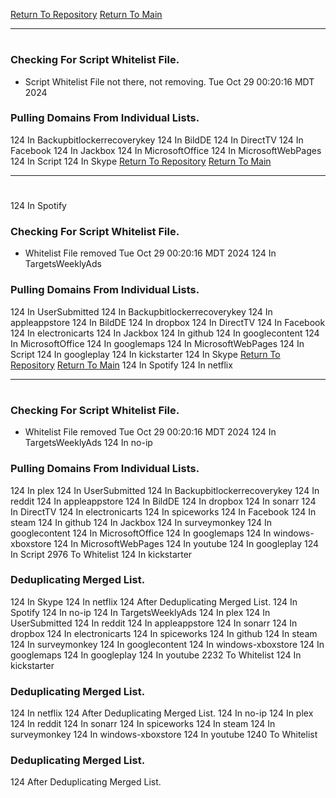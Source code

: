 [Return To Repository](https://github.com/DigitalWarrior/piholeparser/)
[Return To Main](https://github.com/DigitalWarrior/piholeparser/blob/master/RecentRunLogs/Mainlog.md)
____________________________________
# 
### Checking For Script Whitelist File.
* Script Whitelist File not there, not removing. Tue Oct 29 00:20:16 MDT 2024
### Pulling Domains From Individual Lists.
124 In Backupbitlockerrecoverykey
124 In BildDE
124 In DirectTV
124 In Facebook
124 In Jackbox
124 In MicrosoftOffice
124 In MicrosoftWebPages
124 In Script
124 In Skype
[Return To Repository](https://github.com/DigitalWarrior/piholeparser/)
[Return To Main](https://github.com/DigitalWarrior/piholeparser/blob/master/RecentRunLogs/Mainlog.md)
____________________________________
# 
124 In Spotify
### Checking For Script Whitelist File.
* Whitelist File removed Tue Oct 29 00:20:16 MDT 2024
124 In TargetsWeeklyAds
### Pulling Domains From Individual Lists.
124 In UserSubmitted
124 In Backupbitlockerrecoverykey
124 In appleappstore
124 In BildDE
124 In dropbox
124 In DirectTV
124 In Facebook
124 In electronicarts
124 In Jackbox
124 In github
124 In googlecontent
124 In MicrosoftOffice
124 In googlemaps
124 In MicrosoftWebPages
124 In Script
124 In googleplay
124 In kickstarter
124 In Skype
[Return To Repository](https://github.com/DigitalWarrior/piholeparser/)
[Return To Main](https://github.com/DigitalWarrior/piholeparser/blob/master/RecentRunLogs/Mainlog.md)
124 In Spotify
124 In netflix
____________________________________
# 
### Checking For Script Whitelist File.
* Whitelist File removed Tue Oct 29 00:20:16 MDT 2024
124 In TargetsWeeklyAds
124 In no-ip
### Pulling Domains From Individual Lists.
124 In plex
124 In UserSubmitted
124 In Backupbitlockerrecoverykey
124 In reddit
124 In appleappstore
124 In BildDE
124 In dropbox
124 In sonarr
124 In DirectTV
124 In electronicarts
124 In spiceworks
124 In Facebook
124 In steam
124 In github
124 In Jackbox
124 In surveymonkey
124 In googlecontent
124 In MicrosoftOffice
124 In googlemaps
124 In windows-xboxstore
124 In MicrosoftWebPages
124 In youtube
124 In googleplay
124 In Script
2976 To Whitelist
124 In kickstarter
### Deduplicating Merged List.
124 In Skype
124 In netflix
124 After Deduplicating Merged List.
124 In Spotify
124 In no-ip
124 In TargetsWeeklyAds
124 In plex
124 In UserSubmitted
124 In reddit
124 In appleappstore
124 In sonarr
124 In dropbox
124 In electronicarts
124 In spiceworks
124 In github
124 In steam
124 In surveymonkey
124 In googlecontent
124 In windows-xboxstore
124 In googlemaps
124 In googleplay
124 In youtube
2232 To Whitelist
124 In kickstarter
### Deduplicating Merged List.
124 In netflix
124 After Deduplicating Merged List.
124 In no-ip
124 In plex
124 In reddit
124 In sonarr
124 In spiceworks
124 In steam
124 In surveymonkey
124 In windows-xboxstore
124 In youtube
1240 To Whitelist
### Deduplicating Merged List.
124 After Deduplicating Merged List.
